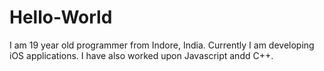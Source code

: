 # Hello-World

I am 19 year old programmer from Indore, India. Currently I am developing iOS applications. I have also worked upon Javascript andd C++.   
